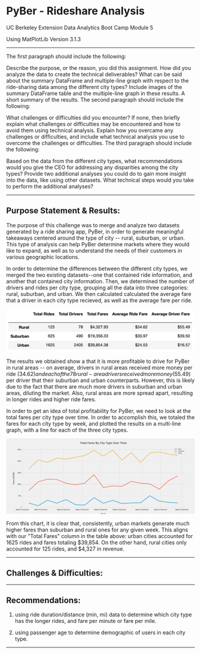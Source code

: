 # PyBer - Rideshare Analysis
UC Berkeley Extension Data Analytics Boot Camp Module 5


Using MatPlotLib Version 3.1.3

---
The first paragraph should include the following:

Describe the purpose, or the reason, you did this assignment.
How did you analyze the data to create the technical deliverables?
What can be said about the summary DataFrame and multiple-line graph with respect to the ride-sharing data among the different city types? Include images of the summary DataFrame table and the multiple-line graph in these results.
A short summary of the results.
The second paragraph should include the following:

What challenges or difficulties did you encounter? If none, then briefly explain what challenges or difficulties may be encountered and how to avoid them using technical analysis.
Explain how you overcame any challenges or difficulties, and include what technical analysis you use to overcome the challenges or difficulties.
The third paragraph should include the following:

Based on the data from the different city types, what recommendations would you give the CEO for addressing any disparities among the city types?
Provide two additional analyses you could do to gain more insight into the data, like using other datasets.
What technical steps would you take to perform the additional analyses?

---


## Purpose Statement & Results:

The purpose of this challenge was to merge and analyze two datasets generated by a ride sharing app, PyBer, in order to generate meaningful takeaways centered around the type of city -- rural, suburban, or urban. This type of analysis can help PyBer determine markets where they would like to expand, as well as to understand the needs of their customers in various geographic locations. 

In order to determine the differences between the different city types, we merged the two existing datasets--one that contained ride information, and another that contained city information. Then, we determined the number of drivers and rides per city type, grouping all the data into three categories: rural, suburban, and urban. We then calculated calculated the average fare that a driver in each city type recieved, as well as the average fare per ride. 

![Technical Analysis Deliverable 1: DataFrame that breaks down total rides, drivers, and fares by city type, as well as calculated fare averages per driver and per ride.](analysis/challenge/citytypedf.png)

The results we obtained show a that it is more profitable to drive for PyBer in rural areas -- on average, drivers in rural areas received more money per ride ($34.62) and each of the 78 rural-area drivers received more money ($55.49) per driver that their suburban and urban counterparts. However, this is likely due to the fact that there are much more drivers in suburban and urban areas, diluting the market. Also, rural areas are more spread apart, resulting in longer rides and higher ride fares. 

In order to get an idea of total profitability for PyBer, we need to look at the total fares per city type over time. In order to accomplish this, we totaled the fares for each city type by week, and plotted the results on a multi-line graph, with a line for each of the three city types. 

![Technical Analysis Deliverable 2: Multi-Line Chart showing the fares per city type over time](analysis/challenge/fivethirtyeightplot.png)

From this chart, it is clear that, consistently, urban markets generate much higher fares than suburban and rural ones for any given week. This aligns with our "Total Fares" column in the table above: urban cities accounted for 1625 rides and fares totaling $39,854. On the other hand, rural cities only accounted for 125 rides, and $4,327 in revenue. 

---

## Challenges & Difficulties:



---

## Recommendations:

1) using ride duration/distance (min, mi) data to determine which city type has the longer rides, and fare per minute or fare per mile.

2) using passenger age to determine demographic of users in each city type.

---
